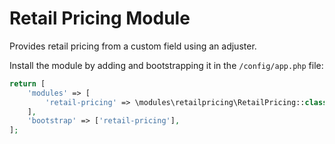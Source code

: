 # Retail Pricing Module

Provides retail pricing from a custom field using an adjuster.

Install the module by adding and bootstrapping it in the `/config/app.php` file:

```php
return [
    'modules' => [
        'retail-pricing' => \modules\retailpricing\RetailPricing::class,
    ],
    'bootstrap' => ['retail-pricing'],
];
```
